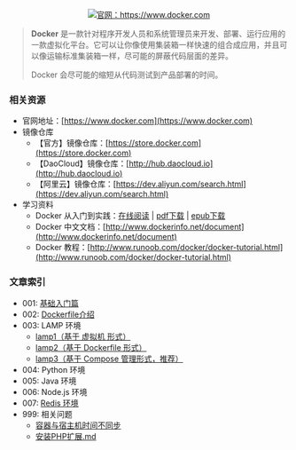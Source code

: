 
<p align="center">
	<a href="https://www.docker.com">
		<img src="./docker.png" attr="rsync logo" title="官网：https://www.docker.com">
	</a>
</p>

> **Docker** 是一款针对程序开发人员和系统管理员来开发、部署、运行应用的一款虚拟化平台。它可以让你像使用集装箱一样快速的组合成应用，并且可以像运输标准集装箱一样，尽可能的屏蔽代码层面的差异。
> 
> Docker 会尽可能的缩短从代码测试到产品部署的时间。

### 相关资源

- 官网地址：[https://www.docker.com](https://www.docker.com)
- 镜像仓库
    - 【官方】镜像仓库：[https://store.docker.com](https://store.docker.com)
    - 【DaoCloud】镜像仓库：[http://hub.daocloud.io](http://hub.daocloud.io)
    - 【阿里云】镜像仓库：[https://dev.aliyun.com/search.html](https://dev.aliyun.com/search.html)
- 学习资料
    - Docker 从入门到实践：[在线阅读](https://github.com/yeasy/docker_practice/blob/master/SUMMARY.md) | [pdf下载](https://www.gitbook.com/download/pdf/book/yeasy/docker_practice) | [epub下载](https://www.gitbook.com/download/epub/book/yeasy/docker_practice)
    - Docker 中文文档：[http://www.dockerinfo.net/document](http://www.dockerinfo.net/document)
    - Docker 教程：[http://www.runoob.com/docker/docker-tutorial.html](http://www.runoob.com/docker/docker-tutorial.html)

### 文章索引

+ 001: [基础入门篇](./基础入门篇.md)
+ 002: [Dockerfile介绍](./Dockerfile介绍.md)
+ 003: LAMP 环境
	- [lamp1（基于 虚拟机 形式）](./lamp1/)
	- [lamp2（基于 Dockerfile 形式）](./lamp2/)
	- [lamp3（基于 Compose 管理形式，推荐）](./lamp3/)
+ 004: Python 环境
+ 005: Java 环境
+ 006: Node.js 环境
+ 007: [Redis 环境](./redis/)
+ 999: 相关问题
	- [容器与宿主机时间不同步](./容器与宿主机时间不同步.md)
	- [安装PHP扩展.md](./安装PHP扩展.md)
